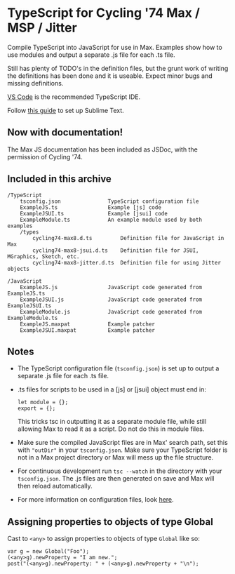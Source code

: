 TypeScript for Cycling '74 Max / MSP / Jitter
===

Compile TypeScript into JavaScript for use in Max. Examples show how to use modules and output a separate .js file for each .ts file.

Still has plenty of TODO's in the definition files, but the grunt work of writing the definitions has been done and it is useable. Expect minor bugs and missing definitions.

[VS Code](https://code.visualstudio.com/) is the recommended TypeScript IDE.

Follow [this guide](https://cmatskas.com/getting-started-with-typescript-and-sublime-text/) to set up Sublime Text.


Now with documentation!
---

The Max JS documentation has been included as JSDoc, with the permission of Cycling '74.


Included in this archive
---

    /TypeScript
        tsconfig.json               TypeScript configuration file 
        ExampleJS.ts                Example [js] code
        ExampleJSUI.ts              Example [jsui] code
        ExampleModule.ts            An example module used by both examples
        /types
            cycling74-max8.d.ts         Definition file for JavaScript in Max
            cycling74-max8-jsui.d.ts    Definition file for JSUI, MGraphics, Sketch, etc.
            cycling74-max8-jitter.d.ts 	Definition file for using Jitter objects 

    /JavaScript
        ExampleJS.js                JavaScript code generated from ExampleJS.ts
        ExampleJSUI.js              JavaScript code generated from ExampleJSUI.ts
        ExampleModule.js            JavaScript code generated from ExampleModule.ts
        ExampleJS.maxpat            Example patcher 
        ExampleJSUI.maxpat          Example patcher


Notes
---

 * The TypeScript configuration file (`tsconfig.json`) is set up to output a separate .js file for each .ts file. 

 * .ts files for scripts to be used in a [js] or [jsui] object must end in:

       let module = {};
       export = {};

   This tricks tsc in outputting it as a separate module file, while still allowing Max to read it as a script. Do not do this in module files. 

 * Make sure the compiled JavaScript files are in Max' search path, set this with `"outDir"` in your `tsconfig.json`. Make sure your TypeScript folder is not in a Max project directory or Max will mess up the file structure. 

 * For continuous development run `tsc --watch` in the directory with your `tsconfig.json`. The .js files are then generated on save and Max will then reload automatically.

 * For more information on configuration files, look [here](https://www.typescriptlang.org/docs/handbook/tsconfig-json.html). 

Assigning properties to objects of type Global
---

Cast to ```<any>``` to assign properties to objects of type ```Global``` like so:
```
var g = new Global("Foo");
(<any>g).newProperty = "I am new.";
post("(<any>g).newProperty: " + (<any>g).newProperty + "\n");
```
